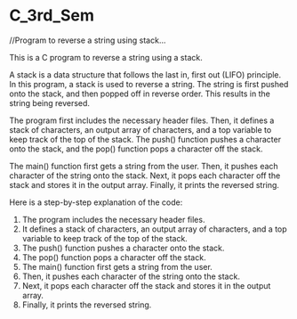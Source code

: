 # C_3rd_Sem

//Program to reverse a string using stack...

This is a C program to reverse a string using a stack. 

A stack is a data structure that follows the last in, first out (LIFO) principle. In this program, a stack is used to reverse a string. 
The string is first pushed onto the stack, and then popped off in reverse order. This results in the string being reversed.

The program first includes the necessary header files. Then, it defines a stack of characters, an output array of characters, and a top variable to keep track of the top of the stack.
The push() function pushes a character onto the stack, and the pop() function pops a character off the stack.

The main() function first gets a string from the user. Then, it pushes each character of the string onto the stack.
Next, it pops each character off the stack and stores it in the output array. Finally, it prints the reversed string.

Here is a step-by-step explanation of the code:

1. The program includes the necessary header files.
2. It defines a stack of characters, an output array of characters, and a top variable to keep track of the top of the stack.
3. The push() function pushes a character onto the stack.
4. The pop() function pops a character off the stack.
5. The main() function first gets a string from the user.
6. Then, it pushes each character of the string onto the stack.
7. Next, it pops each character off the stack and stores it in the output array.
8. Finally, it prints the reversed string.

